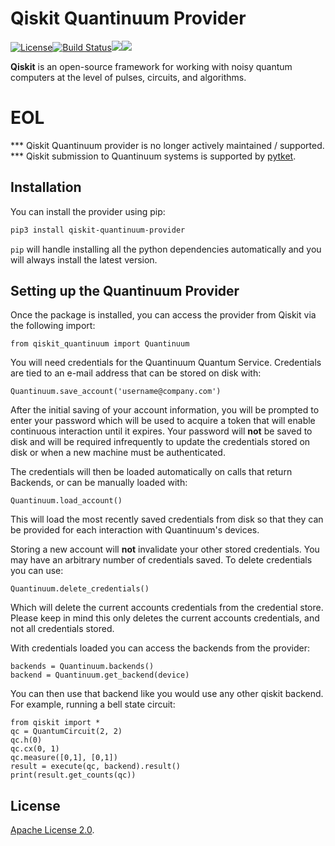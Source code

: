 # Qiskit Quantinuum Provider

[![License](https://img.shields.io/github/license/qiskit-community/qiskit-quantinuum-provider.svg?style=popout-square)](https://opensource.org/licenses/Apache-2.0)[![Build Status](https://img.shields.io/travis/com/qiskit-community/qiskit-quantinuum-provider/master.svg?style=popout-square)](https://travis-ci.com/qiskit-community/qiskit-quantinuum-provider)[![](https://img.shields.io/github/release/qiskit-community/qiskit-quantinuum-provider.svg?style=popout-square)](https://github.com/qiskit-community/qiskit-quantinuum-provider/releases)[![](https://img.shields.io/pypi/dm/qiskit-quantinuum-provider.svg?style=popout-square)](https://pypi.org/project/qiskit-quantinuum-provider/)

**Qiskit** is an open-source framework for working with noisy quantum computers at the level of pulses, circuits, and algorithms.

# EOL

*** Qiskit Quantinuum provider is no longer actively maintained / supported. ***
Qiskit submission to Quantinuum systems is supported by [pytket](https://docs.quantinuum.com/systems/trainings/getting_started/access_systems_with_qiskit.html#).


## Installation

You can install the provider using pip:

```bash
pip3 install qiskit-quantinuum-provider
```

`pip` will handle installing all the python dependencies automatically and you
will always install the latest version.

## Setting up the Quantinuum Provider

Once the package is installed, you can access the provider from Qiskit via the following import:

```python3
from qiskit_quantinuum import Quantinuum
```

You will need credentials for the Quantinuum Quantum Service. Credentials are
tied to an e-mail address that can be stored on disk with:

```python3
Quantinuum.save_account('username@company.com')
```

After the initial saving of your account information, you will be prompted to enter
your password which will be used to acquire a token that will enable continuous
interaction until it expires.  Your password will **not** be saved to disk and will
be required infrequently to update the credentials stored on disk or when a new
machine must be authenticated.

The credentials will then be loaded automatically on calls that return Backends,
or can be manually loaded with:

```python3
Quantinuum.load_account()
```

This will load the most recently saved credentials from disk so that they can be provided
for each interaction with Quantinuum's devices.

Storing a new account will **not** invalidate your other stored credentials.  You may have an arbitrary
number of credentials saved.  To delete credentials you can use:

```python3
Quantinuum.delete_credentials()
```

Which will delete the current accounts credentials from the credential store.  Please keep in mind
this only deletes the current accounts credentials, and not all credentials stored.

With credentials loaded you can access the backends from the provider:

```python3
backends = Quantinuum.backends()
backend = Quantinuum.get_backend(device)
```

You can then use that backend like you would use any other qiskit backend. For
example, running a bell state circuit:

```python3
from qiskit import *
qc = QuantumCircuit(2, 2)
qc.h(0)
qc.cx(0, 1)
qc.measure([0,1], [0,1])
result = execute(qc, backend).result()
print(result.get_counts(qc))
```

## License

[Apache License 2.0].

[Apache License 2.0]: https://github.com/qiskit-community/qiskit-quantinuum-provider/blob/master/LICENSE.txt

